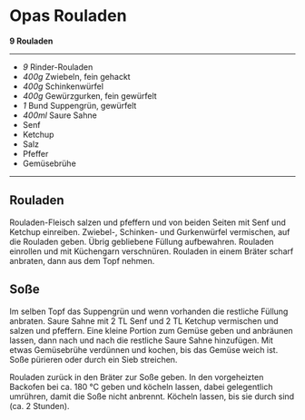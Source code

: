 # Opas Rouladen

**9 Rouladen**

---

- *9* Rinder-Rouladen
- *400g* Zwiebeln, fein gehackt
- *400g* Schinkenwürfel
- *400g* Gewürzgurken, fein gewürfelt
- *1* Bund Suppengrün, gewürfelt
- *400ml* Saure Sahne
- Senf
- Ketchup
- Salz
- Pfeffer
- Gemüsebrühe

---

## Rouladen

Rouladen-Fleisch salzen und pfeffern und von beiden Seiten mit Senf und Ketchup einreiben. Zwiebel-, Schinken- und Gurkenwürfel vermischen, auf die Rouladen geben. Übrig gebliebene Füllung aufbewahren. Rouladen einrollen und mit Küchengarn verschnüren. Rouladen in einem Bräter scharf anbraten, dann aus dem Topf nehmen. 

## Soße

Im selben Topf das Suppengrün und wenn vorhanden die restliche Füllung anbraten. Saure Sahne mit 2 TL Senf und 2 TL Ketchup vermischen und salzen und pfeffern. Eine kleine Portion zum Gemüse geben und anbräunen lassen, dann nach und nach die restliche Saure Sahne hinzufügen. Mit etwas Gemüsebrühe verdünnen und kochen, bis das Gemüse weich ist. Soße pürieren oder durch ein Sieb streichen.

Rouladen zurück in den Bräter zur Soße geben. In den vorgeheizten Backofen bei ca. 180 °C geben und köcheln lassen, dabei gelegentlich umrühren, damit die Soße nicht anbrennt. Köcheln lassen, bis sie durch sind (ca. 2 Stunden).